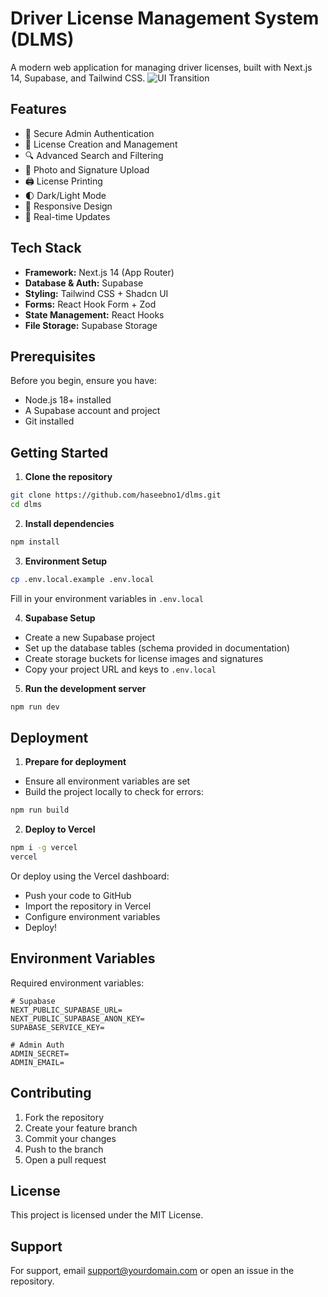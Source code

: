 # Driver License Management System (DLMS)
A modern web application for managing driver licenses, built with Next.js 14, Supabase, and Tailwind CSS.
![UI Transition](https://github.com/haseebno1/DLMS/blob/main/DLMS.gif?raw=true)


## Features

- 🔐 Secure Admin Authentication
- 📝 License Creation and Management
- 🔍 Advanced Search and Filtering
- 📸 Photo and Signature Upload
- 🖨️ License Printing
- 🌓 Dark/Light Mode
- 📱 Responsive Design
- 🚀 Real-time Updates

## Tech Stack

- **Framework:** Next.js 14 (App Router)
- **Database & Auth:** Supabase
- **Styling:** Tailwind CSS + Shadcn UI
- **Forms:** React Hook Form + Zod
- **State Management:** React Hooks
- **File Storage:** Supabase Storage

## Prerequisites

Before you begin, ensure you have:
- Node.js 18+ installed
- A Supabase account and project
- Git installed

## Getting Started

1. **Clone the repository**
```bash
git clone https://github.com/haseebno1/dlms.git
cd dlms
```

2. **Install dependencies**
```bash
npm install
```

3. **Environment Setup**
```bash
cp .env.local.example .env.local
```
Fill in your environment variables in `.env.local`

4. **Supabase Setup**
- Create a new Supabase project
- Set up the database tables (schema provided in documentation)
- Create storage buckets for license images and signatures
- Copy your project URL and keys to `.env.local`

5. **Run the development server**
```bash
npm run dev
```

## Deployment

1. **Prepare for deployment**
- Ensure all environment variables are set
- Build the project locally to check for errors:
```bash
npm run build
```

2. **Deploy to Vercel**
```bash
npm i -g vercel
vercel
```

Or deploy using the Vercel dashboard:
- Push your code to GitHub
- Import the repository in Vercel
- Configure environment variables
- Deploy!

## Environment Variables

Required environment variables:

```env
# Supabase
NEXT_PUBLIC_SUPABASE_URL=
NEXT_PUBLIC_SUPABASE_ANON_KEY=
SUPABASE_SERVICE_KEY=

# Admin Auth
ADMIN_SECRET=
ADMIN_EMAIL=
```

## Contributing

1. Fork the repository
2. Create your feature branch
3. Commit your changes
4. Push to the branch
5. Open a pull request

## License

This project is licensed under the MIT License.

## Support

For support, email support@yourdomain.com or open an issue in the repository.

